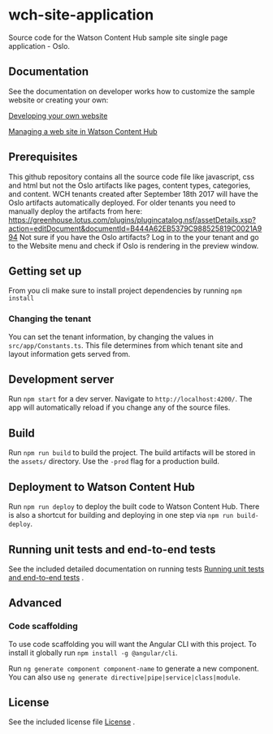 # wch-site-application
Source code for the Watson Content Hub sample site single page application - Oslo. 

## Documentation

See the documentation on developer works how to customize the sample website or creating your own:

[Developing your own website](http://developer.ibm.com/customer-engagement/docs/developing-your-own-website/)

[Managing a web site in Watson Content Hub](https://www.ibm.com/support/knowledgecenter/SS3UMF/dch/admin/website_admin_std.html)

## Prerequisites

This github repository contains all the source code file like javascript, css and html but not the Oslo artifacts like pages, content types, categories, and content. WCH tenants created after September 18th 2017 will have the Oslo artifacts automatically deployed. For older tenants you need to manually deploy the artifacts from here: https://greenhouse.lotus.com/plugins/plugincatalog.nsf/assetDetails.xsp?action=editDocument&documentId=B444A62EB5379C988525819C0021A994
Not sure if you have the Oslo artifacts? Log in to the your tenant and go to the Website menu and check if Oslo is rendering in the preview window.

## Getting set up

From you cli make sure to install project dependencies by running `npm install`

### Changing the tenant

You can set the tenant information, by changing the values in `src/app/Constants.ts`.
This file determines from which tenant site and layout information gets served
from.

## Development server

Run `npm start` for a dev server. Navigate to `http://localhost:4200/`. The app
will automatically reload if you change any of the source files.

## Build

Run `npm run build` to build the project. The build artifacts will be stored in
the `assets/` directory. Use the `-prod` flag for a production build.

## Deployment to Watson Content Hub

Run `npm run deploy` to deploy the built code to Watson Content Hub. There is also a shortcut for building and deploying in one step via `npm run build-deploy`.

## Running unit tests and end-to-end tests

See the included detailed documentation on running tests [Running unit tests and end-to-end tests](RunningTest-README.md) .

## Advanced

### Code scaffolding

To use code scaffolding you will want the Angular CLI with this project. To
install it globally run `npm install -g @angular/cli`.

Run `ng generate component component-name` to generate a new component. You can
also use `ng generate directive|pipe|service|class|module`.

## License

See the included license file [License](LICENSE) .
